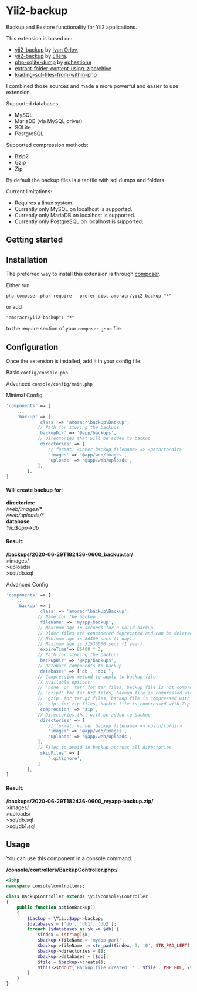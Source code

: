 # Yii2-backup
Backup and Restore functionality for Yii2 applications.

This extension is based on:
- [yii2-backup](https://github.com/demisang/yii2-backup) by [Ivan Orlov](https://github.com/demisang),
- [yii2-backup](https://github.com/elleracompany/yii2-backup) by [Ellera](https://github.com/elleracompany).
- [php-sqlite-dump](https://github.com/ephestione/php-sqlite-dump) by [ephestione](https://github.com/ephestione)
- [extract-folder-content-using-ziparchive](https://stackoverflow.com/questions/8102379/extract-folder-content-using-ziparchive)
- [loading-sql-files-from-within-php](https://stackoverflow.com/questions/147821/loading-sql-files-from-within-php)

I combined those sources and made a more powerful and easier to use extension.

Supported databases:
- MySQL
- MariaDB (via MySQL driver)
- SQLite
- PostgreSQL

Supported compression methods:
- Bzip2
- Gzip
- Zip

By default the backup files is a tar file with sql dumps and folders.

Current limitations:
- Requires a linux system.
- Currently only MySQL on localhost is supported.
- Currently only MariaDB on localhost is supported.
- Currently only PostgreSQL on localhost is supported.


Getting started
------------

Installation
------------

The preferred way to install this extension is through [composer](http://getcomposer.org/download/).

Either run

```
php composer.phar require --prefer-dist amoracr/yii2-backup "*"
```

or add

```
"amoracr/yii2-backup": "*"
```

to the require section of your `composer.json` file.


Configuration
-------------

Once the extension is installed, add it in your config file:

Basic ```config/console.php```

Advanced ```console/config/main.php```

Minimal Config
```php
'components' => [
    ...
    'backup' => [
            'class' => 'amoracr\backup\Backup',
            // Path for storing the backups
            'backupDir' => '@app/backups',
            // Directories that will be added to backup
            'directories' => [
                // format: <inner backup filename> => <path/to/dir>
                'images' => '@app/web/images',
                'uploads' => '@app/web/uploads',
            ],
        ],
]
```
#### Will create backup for:
**directories:**<br />
_/web/images/\*_<br />
_/web/uploads/\*_<br />
**database:**<br />
_Yii::$app->db_

#### Result:
**/backups/2020-06-29T182436-0600_backup.tar/**<br />
\>images/<br />
\>uploads/<br />
\>sql/db.sql

Advanced Config
```php
'components' => [
    ...
    'backup' => [
            'class' => 'amoracr\backup\Backup',
            // Name for the backup
            'fileName' => 'myapp-backup',
            // Maximum age in seconds for a valid backup.
            // Older files are considered deprecated and can be deleted.
            // Minimum age is 86400 secs (1 day).
            // Maximum age is 31536000 secs (1 year).
            'expireTime'=> 86400 * 3,
            // Path for storing the backups
            'backupDir' => '@app/backups',
            // Database components to backup
            'databases' => ['db', 'db1'],
            // Compression method to apply to backup file.
            // Available options:
            // 'none' or 'tar' for tar files, backup file is not compressed.
            // 'bzip2' for tar.bz2 files, backup file is compressed with Bzip2 compression.
            // 'gzip' for tar.gz files, backup file is compressed with Gzip compression.
            // 'zip' for zip files, backup file is compressed with Zip compression.
            'compression' => 'zip',
            // Directories that will be added to backup
            'directories' => [
                // format: <inner backup filename> => <path/to/dir>
                'images' => '@app/web/images',
                'uploads' => '@app/web/uploads',
            ],
            // Files to avoid in backup accross all directories
            'skipFiles' => [
                '.gitignore',
            ]
        ],
]
```
#### Result:
**/backups/2020-06-29T182436-0600_myapp-backup.zip/**<br />
\>images/<br />
\>uploads/<br />
\>sql/db.sql<br />
\>sql/db1.sql<br />


Usage
-----
You can use this component in a console command.<br />

**/console/controllers/BackupController.php:/**<br />
```php
<?php
namespace console\controllers;

class BackupController extends \yii\console\Controller
{
    public function actionBackup()
    {
        $backup = \Yii::$app->backup;
        $databases = ['db', 'db1', 'db2'];
        foreach ($databases as $k => $db) {
            $index = (string)$k;
            $backup->fileName = 'myapp-part';
            $backup->fileName .= str_pad($index, 3, '0', STR_PAD_LEFT);
            $backup->directories = [];
            $backup->databases = [$db];
            $file = $backup->create();
            $this->stdout('Backup file created: ' . $file . PHP_EOL, \yii\helpers\Console::FG_GREEN);
        }
    }
}
```
